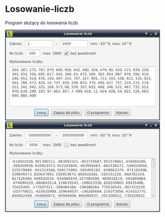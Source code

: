 # Losowanie-liczb

Program służący do losowania liczb.

![główne okno](Losowanie1.png)
![główne okno](Losowanie2.png)
